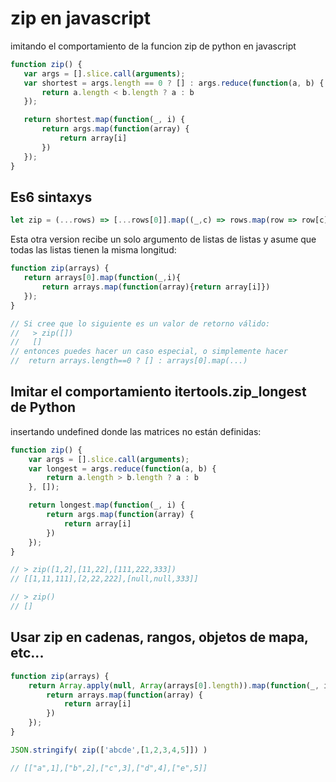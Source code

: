 # zip en javascript
 imitando el comportamiento de la funcion zip de python en javascript

 ```js
 function zip() {
    var args = [].slice.call(arguments);
    var shortest = args.length == 0 ? [] : args.reduce(function(a, b) {
        return a.length < b.length ? a : b
    });

    return shortest.map(function(_, i) {
        return args.map(function(array) {
            return array[i]
        })
    });
}
 ```

 ## Es6 sintaxys

 ```js
 let zip = (...rows) => [...rows[0]].map((_,c) => rows.map(row => row[c]))
 ```

 Esta otra version recibe un solo argumento de listas de listas y  asume que todas las listas tienen la misma longitud:

 ```js
 function zip(arrays) {
    return arrays[0].map(function(_,i){
        return arrays.map(function(array){return array[i]})
    });
}

// Si cree que lo siguiente es un valor de retorno válido:
//   > zip([])
//   []
// entonces puedes hacer un caso especial, o simplemente hacer
//  return arrays.length==0 ? [] : arrays[0].map(...)
 ```

 ## Imitar el comportamiento itertools.zip_longest de Python
 insertando undefined donde las matrices no están definidas:
```js
function zip() {
    var args = [].slice.call(arguments);
    var longest = args.reduce(function(a, b) {
        return a.length > b.length ? a : b
    }, []);

    return longest.map(function(_, i) {
        return args.map(function(array) {
            return array[i]
        })
    });
}

// > zip([1,2],[11,22],[111,222,333])
// [[1,11,111],[2,22,222],[null,null,333]]

// > zip()
// []
```
## Usar zip en cadenas, rangos, objetos de mapa, etc...
```js
function zip(arrays) {
    return Array.apply(null, Array(arrays[0].length)).map(function(_, i) {
        return arrays.map(function(array) {
            return array[i]
        })
    });
}

JSON.stringify( zip(['abcde',[1,2,3,4,5]]) )

// [["a",1],["b",2],["c",3],["d",4],["e",5]]
```